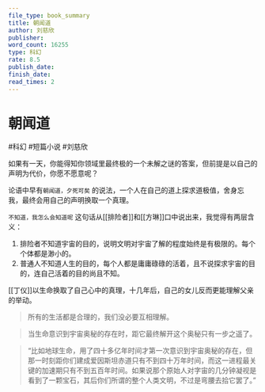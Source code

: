 ```yaml
---
file_type: book_summary
title: 朝闻道
author: 刘慈欣
publisher: 
word_count: 16255
type: 科幻
rate: 8.5
publish_date: 
finish_date: 
read_times: 2
---
```



# 朝闻道

#科幻 #短篇小说 #刘慈欣 


如果有一天，你能得知你领域里最终极的一个未解之谜的答案，但前提是以自己的声明为代价，你愿不愿意呢？

论语中早有`朝闻道，夕死可矣` 的说法，一个人在自己的道上探求道极值，舍身忘我，最终会用自己的声明换取一个真理。

`不知道，我怎么会知道呢` 这句话从[[排险者]]和[[方琳]]口中说出来，我觉得有两层含义：
1. 排险者不知道宇宙的目的，说明文明对宇宙了解的程度始终是有极限的。每个个体都是渺小的。
2. 普通人不知道人生的目的，每个人都是庸庸碌碌的活着，且不说探求宇宙的目的，连自己活着的目的尚且不知。

[[丁仪]]以生命换取了自己心中的真理，十几年后，自己的女儿反而更能理解父亲的举动。

> 所有的生活都是合理的，我们没必要互相理解。

> 当生命意识到宇宙奥秘的存在时，距它最终解开这个奥秘只有一步之遥了。

> “比如地球生命，用了四十多亿年时间才第一次意识到宇宙奥秘的存在，但那一时刻距你们建成爱因斯坦赤道只有不到四十万年时间，而这一进程最关键的加速期只有不到五百年时间。如果说那个原始人对字宙的几分钟凝视是看到了一颗宝石，其后你们所谓的整个人类文明，不过是弯腰去拾它罢了。”
